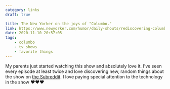 ```yaml
---
category: links
draft: true

title: The New Yorker on the joys of "Columbo."
link: https://www.newyorker.com/humor/daily-shouts/rediscovering-columbo-in-2020
date: 2020-11-10 20:57:05
tags:
    - columbo
    - tv shows
    - favorite things
---
```


My parents just started watching this show and absolutely love it. I've seen every episode at least twice and love discovering new, random things about the show on [the Subreddit](https://www.reddit.com/r/Columbo/). I love paying special attention to the technology in the show ♥♥♥
